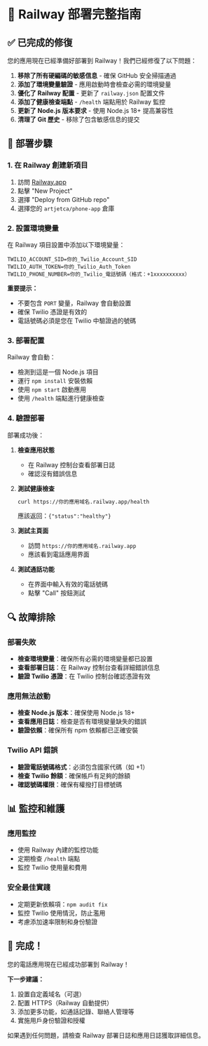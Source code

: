 # 🚀 Railway 部署完整指南

## ✅ 已完成的修復

您的應用現在已經準備好部署到 Railway！我們已經修復了以下問題：

1. **移除了所有硬編碼的敏感信息** - 確保 GitHub 安全掃描通過
2. **添加了環境變量驗證** - 應用啟動時會檢查必需的環境變量
3. **優化了 Railway 配置** - 更新了 `railway.json` 配置文件
4. **添加了健康檢查端點** - `/health` 端點用於 Railway 監控
5. **更新了 Node.js 版本要求** - 使用 Node.js 18+ 提高兼容性
6. **清理了 Git 歷史** - 移除了包含敏感信息的提交

## 🔧 部署步驟

### 1. 在 Railway 創建新項目

1. 訪問 [Railway.app](https://railway.app)
2. 點擊 "New Project"
3. 選擇 "Deploy from GitHub repo"
4. 選擇您的 `artjetca/phone-app` 倉庫

### 2. 設置環境變量

在 Railway 項目設置中添加以下環境變量：

```
TWILIO_ACCOUNT_SID=你的_Twilio_Account_SID
TWILIO_AUTH_TOKEN=你的_Twilio_Auth_Token
TWILIO_PHONE_NUMBER=你的_Twilio_電話號碼（格式：+1xxxxxxxxxx）
```

**重要提示：** 
- 不要包含 `PORT` 變量，Railway 會自動設置
- 確保 Twilio 憑證是有效的
- 電話號碼必須是您在 Twilio 中驗證過的號碼

### 3. 部署配置

Railway 會自動：
- 檢測到這是一個 Node.js 項目
- 運行 `npm install` 安裝依賴
- 使用 `npm start` 啟動應用
- 使用 `/health` 端點進行健康檢查

### 4. 驗證部署

部署成功後：

1. **檢查應用狀態**
   - 在 Railway 控制台查看部署日誌
   - 確認沒有錯誤信息

2. **測試健康檢查**
   ```bash
   curl https://你的應用域名.railway.app/health
   ```
   應該返回：`{"status":"healthy"}`

3. **測試主頁面**
   - 訪問 `https://你的應用域名.railway.app`
   - 應該看到電話應用界面

4. **測試通話功能**
   - 在界面中輸入有效的電話號碼
   - 點擊 "Call" 按鈕測試

## 🔍 故障排除

### 部署失敗
- **檢查環境變量**：確保所有必需的環境變量都已設置
- **查看部署日誌**：在 Railway 控制台查看詳細錯誤信息
- **驗證 Twilio 憑證**：在 Twilio 控制台確認憑證有效

### 應用無法啟動
- **檢查 Node.js 版本**：確保使用 Node.js 18+
- **查看應用日誌**：檢查是否有環境變量缺失的錯誤
- **驗證依賴**：確保所有 npm 依賴都已正確安裝

### Twilio API 錯誤
- **驗證電話號碼格式**：必須包含國家代碼（如 +1）
- **檢查 Twilio 餘額**：確保帳戶有足夠的餘額
- **確認號碼權限**：確保有權撥打目標號碼

## 📊 監控和維護

### 應用監控
- 使用 Railway 內建的監控功能
- 定期檢查 `/health` 端點
- 監控 Twilio 使用量和費用

### 安全最佳實踐
- 定期更新依賴項：`npm audit fix`
- 監控 Twilio 使用情況，防止濫用
- 考慮添加速率限制和身份驗證

## 🎉 完成！

您的電話應用現在已經成功部署到 Railway！

**下一步建議：**
1. 設置自定義域名（可選）
2. 配置 HTTPS（Railway 自動提供）
3. 添加更多功能，如通話記錄、聯絡人管理等
4. 實施用戶身份驗證和授權

如果遇到任何問題，請檢查 Railway 部署日誌和應用日誌獲取詳細信息。
